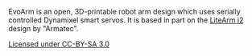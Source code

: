 EvoArm is an open, 3D-printable robot arm design which uses serially controlled Dynamixel smart servos. It is based in part on the [LiteArm i2](http://www.thingiverse.com/thing:480446) design by "Armatec".

[Licensed under CC-BY-SA 3.0](https://creativecommons.org/licenses/by/3.0/)
